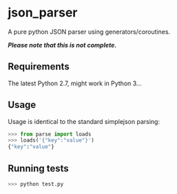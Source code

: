 json_parser
===========

A pure python JSON parser using generators/coroutines.

***Please note that this is not complete.***

Requirements
-----------

The latest Python 2.7, might work in Python 3...

Usage
-----

Usage is identical to the standard simplejson parsing:

```python
>>> from parse import loads
>>> loads('{"key":"value"}')
{"key":"value"}
```
Running tests
-------------
```python
>>> python test.py
```